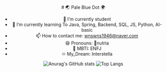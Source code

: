  <div align="center">
# 🌏 Pale Blue Dot 🌍 


- 🔭 I’m currently student
- 🌱 I’m currently learning 
     To Java, Spring, Backend, 
     SQL, JS, Python, AI-basic
- 📫 How to contact me: 
      wnswns1946@naver.com  
- 😄 Pronouns: 🦛nutria
- 🐋 MBTI: ENFJ
- ♾  My_Dream: Interstella 


![Anurag's GitHub stats](https://github-readme-stats.vercel.app/api?username=lala-david&show_icons=true&theme=vue)
![Top Langs](https://github-readme-stats.vercel.app/api/top-langs/?username=lala-david&layout=compact&theme=vue)
 </div>
